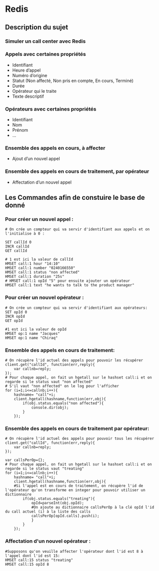 # Redis

## Description du sujet
### Simuler un call center avec Redis 
### Appels avec certaines propriétés
* Identifiant
* Heure d’appel
* Numéro d’origine
* Statut (Non affecté, Non pris en compte, En cours, Terminé) 
* Durée
* Opérateur qui le traite
* Texte descriptif
### Opérateurs avec certaines propriétés
* Identifiant
* Nom
* Prénom
* …
### Ensemble des appels en cours, à affecter
* Ajout d’un nouvel appel

### Ensemble des appels en cours de traitement, par opérateur
* Affectation d’un nouvel appel

## Les Commandes afin de constuire le base de donné

### Pour créer un nouvel appel :

```CQL
# On crée un compteur qui va servir d'identifiant aux appels et on l'initialise à 0 :

SET callId 0
INCR callId
GET callId

# 1 est ici la valeur de callId
HMSET call:1 hour "14:10"
HMSET call:1 number "0240166550"
HMSET call:1 status "non affected"
HMSET call:1 duration "25s"
# HMSET call:1 opId "5" pour ensuite ajouter un opérateur
HMSET call:1 text "he wants to talk to the product manager"
```


### Pour créer un nouvel opérateur : 
```CQL
# On crée un compteur qui va servir d'identifiant aux opérateurs:
SET opId 0
INCR opId
GET opId

#1 est ici la valeur de opId
HMSET op:1 name "Jacques"
HMSET op:1 name "Chiraq"
```

### Ensemble des appels en cours de traitement: 

```CQL
# On récupère l'id actuel des appels pour pouvoir les récupérer
client.get("callId", function(err,reply){
	var callnb=reply;
});
# Pour chaque appel, on fait un hgetall sur le hashset call:i et on regarde si le status vaut "non affected"
# S'il vaut "non affected" on le log pour l'afficher
for (i=1;i<=callnb;i++){
	hashname= "call"+i;
	client.hgetall(hashname,function(err,obj){
		if(obj.status.equals("non affected"){
			console.dir(obj);
		}
	});
```

### Ensemble des appels en cours de traitement par opérateur: 
```CQL
# On récupère l'id actuel des appels pour pouvoir tous les récupérer
client.get("callId", function(err,reply){
	var callnb=reply;
});

var callsPerOp={};
# Pour chaque appel, on fait un hgetall sur le hashset call:i et on regarde si le status vaut "treating"
for (i=1;i<=callnb;i++){
	hashname= "call"+i;
	client.hgetall(hashname,function(err,obj){
	#Si l'appel est en cours de traitement, on récupère l'id de l'opérateur qu'on transforme en integer pour pouvoir utiliser un dictionnaire
		if(obj.status.equals("treating"){
			opId=parseInt(obj.opId);
			#On ajoute au dictionnaire callsPerOp à la clé opId l'id du call actuel (i) à la liste des calls
			callsPerOp[opId.calls].push(i);
			}
		}
	});
```

### Affectation d'un nouvel opérateur :
```CQL
#Supposons qu'on veuille affecter l'opérateur dont l'id est 8 à l'appel dont l'id est 15:
HMSET call:15 status "treating"
HMSET call:15 opId 8
```
